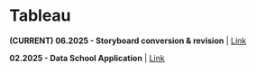# Tableau

**(CURRENT) 06.2025 - Storyboard conversion & revision** | [Link](https://public.tableau.com/app/profile/alyssa.ayala/viz/Child_Migrants/Storyboard)
  

**02.2025 - Data School Application** | [Link](https://public.tableau.com/app/profile/alyssa.ayala/viz/UnaccompaniedMigrantChildren/Dashboard1)
